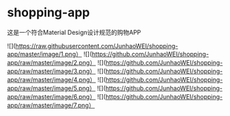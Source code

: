# shopping-app
这是一个符合Material Design设计规范的购物APP

![](https://raw.githubusercontent.com/JunhaoWEI/shopping-app/master/image/1.png）
![](https://github.com/JunhaoWEI/shopping-app/raw/master/image/2.png）
![](https://github.com/JunhaoWEI/shopping-app/raw/master/image/3.png）
![](https://github.com/JunhaoWEI/shopping-app/raw/master/image/4.png）
![](https://github.com/JunhaoWEI/shopping-app/raw/master/image/5.png）
![](https://github.com/JunhaoWEI/shopping-app/raw/master/image/6.png）
![](https://github.com/JunhaoWEI/shopping-app/raw/master/image/7.png）
